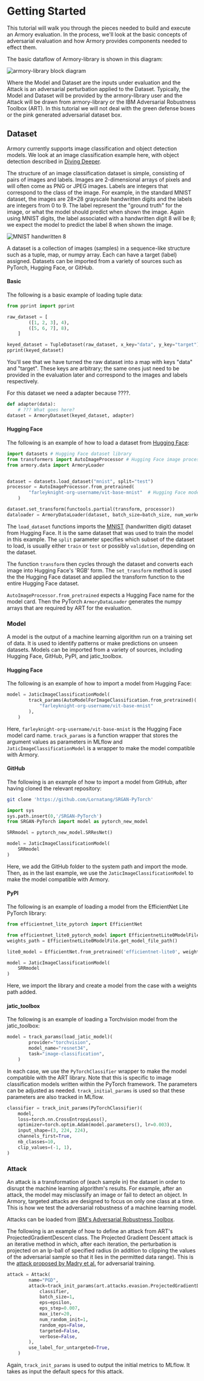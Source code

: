 # Getting Started

This tutorial will walk you through the pieces needed to build and execute an
Armory evaluation. In the process, we'll look at the basic concepts of adversarial
evaluation and how Armory provides components needed to effect them.

The basic dataflow of Armory-library is shown in this diagram:

![armory-library block diagram](assets/armory-block-diagram.png)

Where the Model and Dataset are the inputs under evaluation and the Attack is an
adversarial perturbation applied to the Dataset. Typically, the Model and
Dataset will be provided by the armory-library user and the Attack will be drawn
from armory-library or the IBM Adversarial Robustness Toolbox (ART).
In this tutorial we will not deal with the green defense boxes or the
pink generated adversarial dataset box.

## Dataset

Armory currently supports image classification and object detection models.
We look at an image classification example here, with object detection described
in [Diving Deeper](./diving_deeper.ipynb).

The structure of an image classification dataset is simple, consisting of pairs
of images and labels. Images are 2-dimensional arrays of pixels and will often
come as PNG or JPEG images. Labels are integers that correspond to the class of
the image. For example, in the standard MNIST dataset, the images are 28×28 grayscale
handwritten digits and the labels are integers from 0 to 9. The label represent
the "ground truth" for the image, or what the model should predict when shown the
image. Again using MNIST digits, the label associated with a handwritten digit 8
will be 8; we expect the model to predict the label 8 when shown the image.

![MNIST handwritten 8](assets/mnist-handwritten-8.png)

A dataset is a collection of images (samples) in a sequence-like structure such
as a tuple, map, or numpy array. Each can have a target (label) assigned.
Datasets can be imported from a variety of sources such as PyTorch, Hugging
Face, or GitHub.

#### Basic

The following is a basic example of loading tuple data:

```python
from pprint import pprint

raw_dataset = [
        ([1, 2, 3], 4),
        ([5, 6, 7], 8),
    ]

keyed_dataset = TupleDataset(raw_dataset, x_key="data", y_key="target")
pprint(keyed_dataset)
```

You'll see that we have turned the raw dataset into a map with keys "data" and
"target". These keys are arbitrary; the same ones just need to be provided in
the evaluation later and correspond to the images and labels respectively.

For this dataset we need a adapter because ????.

```python
def adapter(data):
    # ??? What goes here?
dataset = ArmoryDataset(keyed_dataset, adapter)
```

#### Hugging Face

The following is an example of how to load a dataset from [Hugging Face][huggingface]:

```python
import datasets # Hugging Face dataset library
from transformers import AutoImageProcessor # Hugging Face image processor class
from armory.data import ArmoryLoader


dataset = datasets.load_dataset("mnist", split="test")
processor = AutoImageProcessor.from_pretrained(
        "farleyknight-org-username/vit-base-mnist"  # Hugging Face model card
    )

dataset.set_transform(functools.partial(transform, processor))
dataloader = ArmoryDataLoader(dataset, batch_size=batch_size, num_workers=5)
```

The `load_dataset` functions imports the [MNIST][mnist] (handwritten digit)
dataset from Hugging Face. It is the same dataset that was used to train the
model in this example. The `split` parameter specifies which subset of the
dataset to load, is usually either `train` or `test` or possibly `validation`,
depending on the dataset.

The function `transform` then cycles through the dataset and converts each image
into Hugging Face's 'RGB' form. The `set_transform` method is used the the
Hugging Face dataset and applied the transform function to the entire Hugging
Face dataset.

`AutoImageProcessor.from_pretrained` expects a Hugging Face name for the model
card. Then the PyTorch `ArmoryDataLoader` generates the numpy arrays that are
required by ART for the evaluation.

[huggingface]: https://huggingface.co/
[mnist]: https://huggingface.co/datasets/mnist

### Model

A model is the output of a machine learning algorithm run on a training set of
data. It is used to identify patterns or make predictions on unseen datasets.
Models can be imported from a variety of sources, including Hugging Face,
GitHub, PyPI, and jatic_toolbox.

#### Hugging Face

The following is an example of how to import a model from Hugging Face:
```python
model = JaticImageClassificationModel(
        track_params(AutoModelForImageClassification.from_pretrained)(
            "farleyknight-org-username/vit-base-mnist"
        ),
    )
```
Here, `farleyknight-org-username/vit-base-mnist` is the Hugging Face model card
name. `track_params` is a function wrapper that stores the argument values as
parameters in MLflow and `JaticImageClassificationModel` is a wrapper to make
the model compatible with Armory.

#### GitHub

The following is an example of how to import a model from GitHub, after having
cloned the relevant repository:

```bash
git clone 'https://github.com/Lornatang/SRGAN-PyTorch'
```

```python
import sys
sys.path.insert(0,'/SRGAN-PyTorch')
from SRGAN-PyTorch import model as pytorch_new_model

SRRmodel = pytorch_new_model.SRResNet()

model = JaticImageClassificationModel(
    SRRmodel
)
```
Here, we add the GitHub folder to the system path and import the mode. Then, as
in the last example, we use the `JaticImageClassificationModel` to make the
model compatible with Armory.

#### PyPI

The following is an example of loading a model from the EfficientNet Lite
PyTorch library:

```python
from efficientnet_lite_pytorch import EfficientNet

from efficientnet_lite0_pytorch_model import EfficientnetLite0ModelFile
weights_path = EfficientnetLite0ModelFile.get_model_file_path()

lite0_model = EfficientNet.from_pretrained('efficientnet-lite0', weights_path = weights_path )

model = JaticImageClassificationModel(
    SRRmodel
)
```
Here, we import the library and create a model from the case with a weights path
added.

#### jatic_toolbox

The following is an example of loading a Torchvision model from the jatic_toolbox:

```python
model = track_params(load_jatic_model)(
        provider="torchvision",
        model_name="resnet34",
        task="image-classification",
    )
```


In each case, we use the `PyTorchClassifier` wrapper to make the model
compatible with the ART library. Note that this is specific to image
classification models written within the PyTorch framework. The parameters can
be adjusted as needed. `track_initial_params` is used so that these parameters
are also tracked in MLflow.

```python
classifier = track_init_params(PyTorchClassifier)(
    model,
    loss=torch.nn.CrossEntropyLoss(),
    optimizer=torch.optim.Adam(model.parameters(), lr=0.003),
    input_shape=(3, 224, 224),
    channels_first=True,
    nb_classes=10,
    clip_values=(-1, 1),
)
```

### Attack

An attack is a transformation of (each sample in) the dataset in order to
disrupt the machine learning algorithm's results. For example, after an attack,
the model may misclassify an image or fail to detect an object. In Armory,
targeted attacks are designed to focus on only one class at a time. This is how
we test the adversarial robustness of a machine learning model.

Attacks can be loaded from [IBM's Adversarial Robustness Toolbox][art].

The following is an example of how to define an attack from ART's
ProjectedGradientDescent class. The Projected Gradient Descent attack is an
iterative method in which, after each iteration, the perturbation is projected
on an lp-ball of specified radius (in addition to clipping the values of the
adversarial sample so that it lies in the permitted data range). This is the
[attack proposed by Madry et al.][paper] for adversarial training.
```python
attack = Attack(
        name="PGD",
        attack=track_init_params(art.attacks.evasion.ProjectedGradientDescent)(
            classifier,
            batch_size=1,
            eps=epsilon,
            eps_step=0.007,
            max_iter=20,
            num_random_init=1,
            random_eps=False,
            targeted=False,
            verbose=False,
        ),
        use_label_for_untargeted=True,
    )
```
Again, `track_init_params` is used to output the initial metrics to MLflow. It
takes as input the default specs for this attack.

[art]: https://github.com/Trusted-AI/adversarial-robustness-toolbox
[paper]: https://arxiv.org/abs/1706.06083

